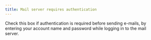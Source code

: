 ```yaml
---
title: Mail server requires authentication
---
```



Check this box if authentication is required before sending e-mails,  by entering your account name and password while logging in to the mail  server.
